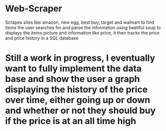 # Web-Scraper
Scrapes sites like amazon, new egg, best buy, target and walmart to find items the user searches for and parse the information using beatiful soup to displays the items picture and information like price, it then tracks the price and price history in a SQL database 
# Still a work in progress, I eventually want to fully implement the data base and show the user a graph displaying the history of the price over time, either going up or down and whether or not they should buy if the price is at an all time high
